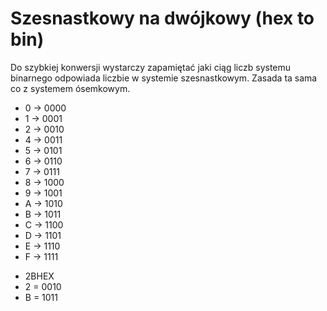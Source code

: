 <h1>Szesnastkowy na dwójkowy (hex to bin)</h1>

<p>
Do szybkiej konwersji wystarczy zapamiętać jaki ciąg liczb systemu binarnego odpowiada liczbie w systemie szesnastkowym.
Zasada ta sama co z systemem ósemkowym.</p>
<ul>
<li>0 -> 0000</li>
<li>1 -> 0001</li>
<li>2 -> 0010</li>
<li>4 -> 0011</li>
<li>5 -> 0101</li>
<li>6 -> 0110</li>
<li>7 -> 0111</li>
<li>8 -> 1000</li>
<li>9 -> 1001</li>
<li>A -> 1010</li>
<li>B -> 1011</li>
<li>C -> 1100</li>
<li>D -> 1101</li>
<li>E -> 1110</li>
<li>F -> 1111</li>
</ul>

<ul>
<li>2BHEX</li>
<li>2 = 0010</li>
<li>B = 1011</li>
</ul>
